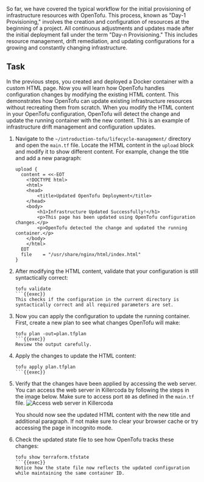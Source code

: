 So far, we have covered the typical workflow for the initial provisioning of infrastructure resources with OpenTofu. This process, known as "Day-1 Provisioning," involves the creation and 
configuration of resources at the beginning of a project. All continuous adjustments and updates made after the initial deployment fall under the term "Day-n Provisioning." This includes 
resource management, drift remediation, and updating configurations for a growing and constantly changing infrastructure.


## Task
In the previous steps, you created and deployed a Docker container with a custom HTML page. Now you will learn how OpenTofu handles configuration changes by modifying the existing HTML content. This demonstrates how OpenTofu can update existing infrastructure resources without recreating them from scratch.
When you modify the HTML content in your OpenTofu configuration, OpenTofu will detect the change and update the running container with the new content. This is an example of infrastructure drift management and configuration updates.
1. Navigate to the `~/introduction-tofu/lifecycle-management/` directory and open the `main.tf` file. Locate the HTML content in the `upload` block and modify it to show different content. For example, change the title and add a new paragraph:
   
   ```hcl
   upload {
     content = <<-EOT
       <!DOCTYPE html>
       <html>
       <head>
           <title>Updated OpenTofu Deployment</title>
       </head>
       <body>
           <h1>Infrastructure Updated Successfully!</h1>
           <p>This page has been updated using OpenTofu configuration changes.</p>
           <p>OpenTofu detected the change and updated the running container.</p>
       </body>
       </html>
     EOT
     file    = "/usr/share/nginx/html/index.html"
   }
   ```

2. After modifying the HTML content, validate that your configuration is still syntactically correct:
   ```shell
   tofu validate
   ```{{exec}}
   This checks if the configuration in the current directory is syntactically correct and all required parameters are set.
   
3. Now you can apply the configuration to update the running container. First, create a new plan to see what changes OpenTofu will make:
   ```shell
   tofu plan -out=plan.tfplan
   ```{{exec}}
   Review the output carefully.

4. Apply the changes to update the HTML content:
   ```shell
   tofu apply plan.tfplan
   ```{{exec}}

5. Verify that the changes have been applied by accessing the web server. You can access the web server in Killercoda by following the steps in the image below. Make sure to access port `80` as defined in the `main.tf` file.
   ![Access web server in Killercoda](./../assets/access_ports_killercoda.png)
   
   You should now see the updated HTML content with the new title and additional paragraph. If not make sure to clear your browser cache or try accessing the page in incognito mode.

6. Check the updated state file to see how OpenTofu tracks these changes:
   ```shell
   tofu show terraform.tfstate
   ```{{exec}}
   Notice how the state file now reflects the updated configuration while maintaining the same container ID.
